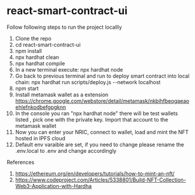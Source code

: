 # react-smart-contract-ui

Follow following steps to run the project locallly

1. Clone the repo
2. cd react-smart-contract-ui
3. npm install
4. npx hardhat clean
5. npx hardhat compile
6. In a new terminal execute: npx hardhat node
7. Go back to previous terminal and run to deploy smart contract into local chain: npx hardhat run scripts/deploy.js --network localhost
8. npm start
9. Install metamask wallet as a extension https://chrome.google.com/webstore/detail/metamask/nkbihfbeogaeaoehlefnkodbefgpgknn
10. In the console you ran "npx hardhat node" there will be test wallets listed , pick one with the private key. Import that account to the metamask wallet
11. Now you can enter your NRIC, connect to wallet, load and mint the NFT hosted in IPFS cloud
12. Default env varaible are set, if you need to change please rename the .env.local to .env and change accordingly

References
1. https://ethereum.org/en/developers/tutorials/how-to-mint-an-nft/
2. https://www.codeproject.com/Articles/5338801/Build-NFT-Collection-Web3-Application-with-Hardha
